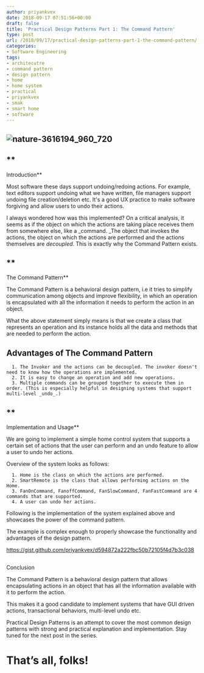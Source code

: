 ```yaml
---
author: priyankvex
date: 2018-09-17 07:51:56+00:00
draft: false
title: 'Practical Design Patterns Part 1: The Command Pattern'
type: post
url: /2018/09/17/practical-design-patterns-part-1-the-command-pattern/
categories:
- Software Engineering
tags:
- architecutre
- command pattern
- design pattern
- home
- home system
- practical
- priyankvex
- smak
- smart home
- software
---
```


## ![nature-3616194_960_720](https://priyankvex.files.wordpress.com/2018/09/nature-3616194_960_720.jpg)





## **
Introduction**


Most software these days support undoing/redoing actions. For example, text editors support undoing what we have written, file managers support undoing file creation/deletion etc. It's a good UX practice to make software forgiving and allow users to undo their actions.

I always wondered how was this implemented?  On a critical analysis, it seems as if the object on which the actions are taking place receives them from somewhere else, like a _command. _The object that invokes the actions, the object on which the actions are performed and the actions themselves are _decoupled._ This is exactly why the Command Pattern exists.


## **
The Command Pattern**


The Command Pattern is a behavioral design pattern, i.e it tries to simplify communication among objects and improve flexibility, in which an operation is encapsulated with all the information it needs to perform the action in an object.

What the above statement simply means is that we create a class that represents an operation and its instance holds all the data and methods that are needed to perform the action.


## **Advantages of The Command Pattern**





	  1. The Invoker and the actions can be decoupled. The invoker doesn't need to know how the operations are implemented.
	  2. It is easy to change an operation and add new operations.
	  3. Multiple commands can be grouped together to execute them in order. (This is especially helpful in designing systems that support multi-level _undo_.)



## **
Implementation and Usage**


We are going to implement a simple home control system that supports a certain set of actions that the user can perform and an undo feature to allow a user to undo her actions.

Overview of the system looks as follows:



	  1. Home is the class on which the actions are performed.
	  2. SmartRemote is the class that allows performing actions on the Home.
	  3. FanOnCommand, FanoffCommand, FanSlowCommand, FanFastCommand are 4 commands that are supported.
	  4. A user can undo her actions.

Following is the implementation of the system explained above and showcases the power of the command pattern.

The example is complex enough to properly showcase the functionality and advantages of the design pattern.

https://gist.github.com/priyankvex/d594872a222fbc50b72105f4d7b3c038


## 
Conclusion


The Command Pattern is a behavioral design pattern that allows encapsulating actions in an object that has all the information available with it to perform the action.

This makes it a good candidate to implement systems that have GUI driven actions, transactional behaviors, multi-level undo etc.

Practical Design Patterns is an attempt to cover the most common design patterns with strong and practical explanation and implementation. Stay tuned for the next post in the series.


# That’s all, folks!




